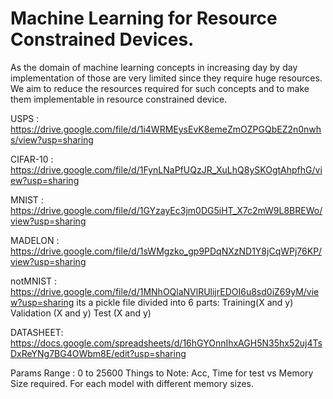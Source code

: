# Machine Learning for Resource Constrained Devices.

As the domain of machine learning concepts in increasing day by day implementation of those are very limited since they require huge resources. We aim to reduce the resources required for such concepts and to make them implementable in resource constrained device.


USPS : https://drive.google.com/file/d/1i4WRMEysEvK8emeZmOZPGQbEZ2n0nwhs/view?usp=sharing

CIFAR-10 : https://drive.google.com/file/d/1FynLNaPfUQzJR_XuLhQ8ySKOgtAhpfhG/view?usp=sharing

MNIST : https://drive.google.com/file/d/1GYzayEc3jm0DG5iHT_X7c2mW9L8BREWo/view?usp=sharing

MADELON : https://drive.google.com/file/d/1sWMgzko_gp9PDqNXzND1Y8jCqWPj76KP/view?usp=sharing

notMNIST : https://drive.google.com/file/d/1MNhOQlaNVlRUlijrEDOI6u8sd0iZ69yM/view?usp=sharing
  its a pickle file divided into 6 parts: Training(X and y) Validation (X and y) Test (X and y)
  


DATASHEET: https://docs.google.com/spreadsheets/d/16hGYOnnIhxAGH5N35hx52uj4TsDxReYNg7BG4OWbm8E/edit?usp=sharing

Params Range : 0 to 25600
Things to Note: Acc, Time for test vs Memory Size required.
  For each model with different memory sizes.

